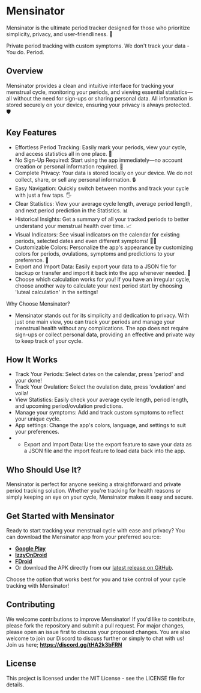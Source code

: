 # Mensinator
Mensinator is the ultimate period tracker designed for those who prioritize simplicity, privacy, and user-friendliness. 🌟

Private period tracking with custom symptoms. We don't track your data - You do. Period.

## Overview
Mensinator provides a clean and intuitive interface for tracking your menstrual cycle, monitoring your periods, and viewing essential statistics—all without the need for sign-ups or sharing personal data. All information is stored securely on your device, ensuring your privacy is always protected. 🛡️

## Key Features
- Effortless Period Tracking: Easily mark your periods, view your cycle, and access statistics all in one place. 📅
- No Sign-Up Required: Start using the app immediately—no account creation or personal information required. 🎉
- Complete Privacy: Your data is stored locally on your device. We do not collect, share, or sell any personal information. 🔒
- Easy Navigation: Quickly switch between months and track your cycle with just a few taps. 🖐️
- Clear Statistics: View your average cycle length, average period length, and next period prediction in the Statistics. 📊
- Historical Insights: Get a summary of all your tracked periods to better understand your menstrual health over time. 📈
- Visual Indicators: See visual indicators on the calendar for existing periods, selected dates and even different symptoms! 🔴🔵
- Customizable Colors: Personalize the app's appearance by customizing colors for periods, ovulations, symptoms and predictions to your preference. 🎨
- Export and Import Data: Easily export your data to a JSON file for backup or transfer and import it back into the app whenever needed. 📂
- Choose which calculation works for you! If you have an irregular cycle, choose another way to calculate your next period start by choosing 'luteal calculation' in the settings!

Why Choose Mensinator?
- Mensinator stands out for its simplicity and dedication to privacy. With just one main view, you can track your periods and manage your menstrual health without any complications. The app does not require sign-ups or collect personal data, providing an effective and private way to keep track of your cycle.

## How It Works
- Track Your Periods: Select dates on the calendar, press 'period' and your done!
- Track Your Ovulation: Select the ovulation date, press 'ovulation' and voila! 
- View Statistics: Easily check your average cycle length, period length, and upcoming period/ovulation predictions.
- Manage your symptoms: Add and track custom symptoms to reflect your unique cycle.
- App settings: Change the app's colors, language, and settings to suit your preferences.
- - Export and Import Data: Use the export feature to save your data as a JSON file and the import feature to load data back into the app.
  
## Who Should Use It?
Mensinator is perfect for anyone seeking a straightforward and private period tracking solution. Whether you're tracking for health reasons or simply keeping an eye on your cycle, Mensinator makes it easy and secure.

## Get Started with Mensinator
Ready to start tracking your menstrual cycle with ease and privacy? You can download the Mensinator app from your preferred source:

- **[Google Play](https://play.google.com/store/apps/details?id=com.mensinator.app)**
- **[IzzyOnDroid](https://apt.izzysoft.de/fdroid/index/apk/com.mensinator.app)**
- **[FDroid](https://f-droid.org/en/packages/com.mensinator.app/)**
- Or download the APK directly from our [latest release on GitHub](https://github.com/EmmaTellblom/Mensinator/releases/latest).

Choose the option that works best for you and take control of your cycle tracking with Mensinator!


## Contributing
We welcome contributions to improve Mensinator! If you'd like to contribute, please fork the repository and submit a pull request. For major changes, please open an issue first to discuss your proposed changes. You are also welcome to join our Discord to discuss further or simply to chat with us!
Join us here; **https://discord.gg/tHA2k3bFRN**

## License
This project is licensed under the MIT License - see the LICENSE file for details.
